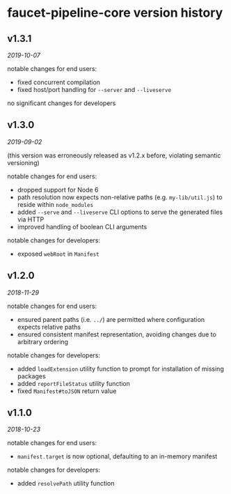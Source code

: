 faucet-pipeline-core version history
====================================


v1.3.1
------

_2019-10-07_

notable changes for end users:

* fixed concurrent compilation
* fixed host/port handling for `--server` and `--liveserve`

no significant changes for developers


v1.3.0
------

_2019-09-02_

(this version was erroneously released as v1.2.x before, violating semantic
versioning)

notable changes for end users:

* dropped support for Node 6
* path resolution now expects non-relative paths (e.g. `my-lib/util.js`) to
  reside within `node_modules`
* added `--serve` and `--liveserve` CLI options to serve the generated files
  via HTTP
* improved handling of boolean CLI arguments

notable changes for developers:

* exposed `webRoot` in `Manifest`


v1.2.0
------

_2018-11-29_

notable changes for end users:

* ensured parent paths (i.e. `../`) are permitted where configuration expects
  relative paths
* ensured consistent manifest representation, avoiding changes due to arbitrary
  ordering

notable changes for developers:

* added `loadExtension` utility function to prompt for installation of missing
  packages
* added `reportFileStatus` utility function
* fixed `Manifest#toJSON` return value


v1.1.0
------

_2018-10-23_

notable changes for end users:

* `manifest.target` is now optional, defaulting to an in-memory manifest

notable changes for developers:

* added `resolvePath` utility function
